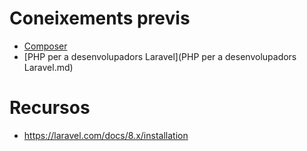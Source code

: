 # Coneixements previs

- [Composer](COMPOSER_PHP.md)
- [PHP per a desenvolupadors Laravel](PHP per a desenvolupadors Laravel.md)

# Recursos
- https://laravel.com/docs/8.x/installation
